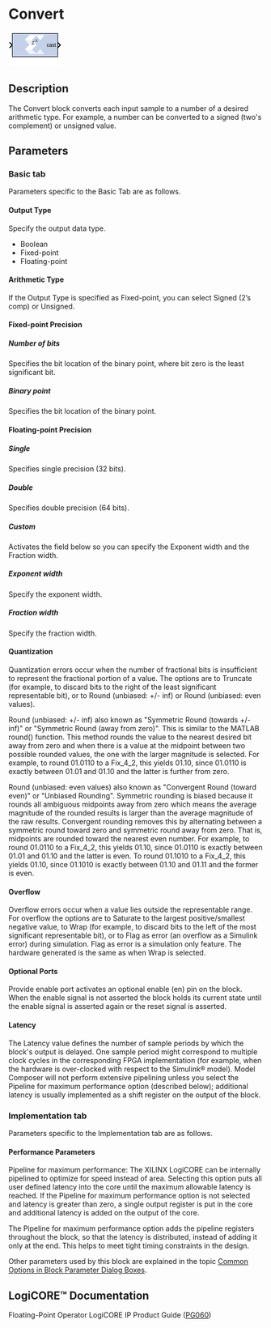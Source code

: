 # Convert

![](./Images/block.png)

## Description

The Convert block converts each input sample to a number of a
desired arithmetic type. For example, a number can be converted to a
signed (two's complement) or unsigned value.

## Parameters

### Basic tab  
Parameters specific to the Basic Tab are as follows.

#### Output Type  
Specify the output data type.
  - Boolean
  - Fixed-point
  - Floating-point

#### Arithmetic Type  
If the Output Type is specified as Fixed-point, you can select Signed
(2’s comp) or Unsigned.

#### Fixed-point Precision
##### Number of bits  
Specifies the bit location of the binary point, where bit zero is the
least significant bit.

##### Binary point  
Specifies the bit location of the binary point.

#### Floating-point Precision  
##### Single  
Specifies single precision (32 bits).

##### Double  
Specifies double precision (64 bits).

##### Custom  
Activates the field below so you can specify the Exponent width and the
Fraction width.

##### Exponent width  
Specify the exponent width.

##### Fraction width  
  Specify the fraction width.

#### Quantization  
Quantization errors occur when the number of fractional bits is
insufficient to represent the fractional portion of a value. The options
are to Truncate (for example, to discard bits to the right of the least
significant representable bit), or to Round (unbiased: +/- inf) or Round
(unbiased: even values).

Round (unbiased: +/- inf) also known as "Symmetric Round (towards +/-
inf)" or "Symmetric Round (away from zero)". This is similar to the
MATLAB round() function. This method rounds the value to the nearest
desired bit away from zero and when there is a value at the midpoint
between two possible rounded values, the one with the larger magnitude
is selected. For example, to round 01.0110 to a Fix_4_2, this yields
01.10, since 01.0110 is exactly between 01.01 and 01.10 and the latter
is further from zero.

Round (unbiased: even values) also known as "Convergent Round (toward
even)" or "Unbiased Rounding". Symmetric rounding is biased because it
rounds all ambiguous midpoints away from zero which means the average
magnitude of the rounded results is larger than the average magnitude of
the raw results. Convergent rounding removes this by alternating between
a symmetric round toward zero and symmetric round away from zero. That
is, midpoints are rounded toward the nearest even number. For example,
to round 01.0110 to a Fix_4_2, this yields 01.10, since 01.0110 is
exactly between 01.01 and 01.10 and the latter is even. To round 01.1010
to a Fix_4_2, this yields 01.10, since 01.1010 is exactly between 01.10
and 01.11 and the former is even.

#### Overflow  
Overflow errors occur when a value lies outside the representable range.
For overflow the options are to Saturate to the largest
positive/smallest negative value, to Wrap (for example, to discard bits
to the left of the most significant representable bit), or to Flag as
error (an overflow as a Simulink error) during simulation. Flag as error
is a simulation only feature. The hardware generated is the same as when
Wrap is selected.

#### Optional Ports  
Provide enable port activates an optional enable (en) pin on the block.
When the enable signal is not asserted the block holds its current state
until the enable signal is asserted again or the reset signal is
asserted.

#### Latency  
The Latency value defines the number of sample periods by which the
block's output is delayed. One sample period might correspond to
multiple clock cycles in the corresponding FPGA implementation (for
example, when the hardware is over-clocked with respect to the Simulink®
model). Model Composer will not perform extensive pipelining unless you
select the Pipeline for maximum performance option (described below);
additional latency is usually implemented as a shift register on the
output of the block.

### Implementation tab  
Parameters specific to the Implementation tab are as follows.

#### Performance Parameters  
Pipeline for maximum performance: The XILINX LogiCORE can be internally
pipelined to optimize for speed instead of area. Selecting this option
puts all user defined latency into the core until the maximum allowable
latency is reached. If the Pipeline for maximum performance option is
not selected and latency is greater than zero, a single output register
is put in the core and additional latency is added on the output of the
core.

The Pipeline for maximum performance option adds the pipeline registers
throughout the block, so that the latency is distributed, instead of
adding it only at the end. This helps to meet tight timing constraints
in the design.

Other parameters used by this block are explained in the topic [Common
Options in Block Parameter Dialog
Boxes](common-options-in-block-parameter-dialog-boxes-aa1032308.html).

## LogiCORE™ Documentation

Floating-Point Operator LogiCORE IP Product Guide
([PG060](https://docs.xilinx.com/access/sources/ud/document?isLatest=true&url=pg060-floating-point&ft:locale=en-US))
